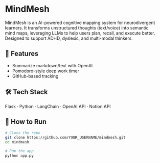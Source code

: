 # MindMesh
MindMesh is an AI-powered cognitive mapping system for neurodivergent learners. It transforms unstructured thoughts (text/voice) into semantic mind maps, leveraging LLMs to help users plan, recall, and execute better. Designed to support ADHD, dyslexic, and multi-modal thinkers.
## 🔧 Features
- Summarize markdown/text with OpenAI
- Pomodoro-style deep work timer
- GitHub-based tracking

## 🛠️ Tech Stack
Flask · Python · LangChain · OpenAI API · Notion API

## 🚀 How to Run
```bash
# Clone the repo
git clone https://github.com/YOUR_USERNAME/mindmesh.git
cd mindmesh

# Run the app
python app.py
